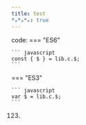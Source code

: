 ```yaml
---
title: test
ᴴₒᴴₒᴴₒ: true
---
```

code:
=== "ES6"

    ``` javascript
    const { $ } = lib.c.$;
    ```

=== "ES3"

    ``` javascript
    var $ = lib.c.$;
    ```


123.
